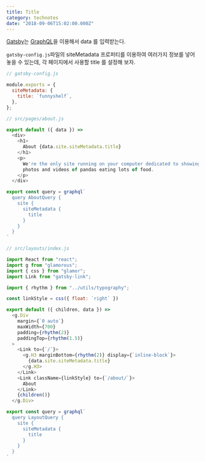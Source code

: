 ```yaml
---
title: Title
category: technotes
date: "2018-09-06T15:02:00.000Z"
---
```


[Gatsby](https://www.gatsbyjs.org/)는 [GraphQL](https://graphql.org/)을 이용해서 data 를 입력받는다.

`gatsby-config.js`파일의 siteMetadata 프로퍼티를 이용하여 여러가지 정보를 넣어놓을 수 있는데, 각 페이지에서 사용할 title 를 설정해 보자.



```javascript
// gatsby-config.js

module.exports = {
  siteMetadata: {
    title: `funnyshelf`,
  },
};
```

```javascript
// src/pages/about.js

export default ({ data }) =>
  <div>
    <h1>
      About {data.site.siteMetadata.title}
    </h1>
    <p>
      We're the only site running on your computer dedicated to showing the best
      photos and videos of pandas eating lots of food.
    </p>
  </div>

export const query = graphql`
  query AboutQuery {
    site {
      siteMetadata {
        title
      }
    }
  }
`
```

```javascript
// src/layouts/index.js

import React from "react";
import g from "glamorous";
import { css } from "glamor";
import Link from "gatsby-link";

import { rhythm } from "../utils/typography";

const linkStyle = css({ float: `right` })

export default ({ children, data }) =>
  <g.Div
    margin={`0 auto`}
    maxWidth={700}
    padding={rhythm(2)}
    paddingTop={rhythm(1.5)}
  >
    <Link to={`/`}>
      <g.H3 marginBottom={rhythm(2)} display={`inline-block`}>
        {data.site.siteMetadata.title}
      </g.H3>
    </Link>
    <Link className={linkStyle} to={`/about/`}>
      About
    </Link>
    {children()}
  </g.Div>

export const query = graphql`
  query LayoutQuery {
    site {
      siteMetadata {
        title
      }
    }
  }
`
```
